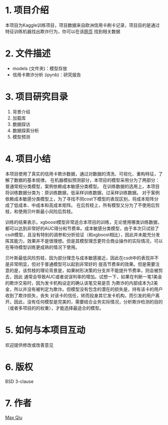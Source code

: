 # 1. 项目介绍
本项目为Kaggle训练项目，项目数据来自欧洲信用卡刷卡记录，项目目的是通过特征训练机器找出欺诈行为，你可以在该[网页](https://www.kaggle.com/mlg-ulb/creditcardfraud)
找到相关数据

# 2. 文件描述
-  models (文件夹)：模型存放
- 信用卡欺诈分析 (ipynb)：研究报告

# 3. 项目研究目录
1. 背景介绍
2. 加载库
3. 数据探访
4. 数据探索分析
5. 模型预测

# 4. 项目小结
本项目使用了真实的信用卡欺诈数据，通过对数据的清洗、可视化、重构特征，了解了数据的基本规律。
在机器模拟预测部分，本项目的模型采用分为了两部分：普通常规分类模型，案例依赖成本敏感分类模型。
在训练数据的选用上，本项目将训练数据分类为：原训练数据，低采样训练数据，过采样训练数据。
对于案例依赖成本敏感分类模型上，为了寻找不同cost下模型的表现区别，将成本矩阵分成了低成本、中成本和高成本矩阵。
在后剪枝上，所有模型又分为了不使用后剪枝，和使用贝叶斯最小风险后剪枝。

训练的结果表示，xgboost模型非常适合本项目的训练，无论使用哪类训练数据，都可以达到非常好的AUC得分和节费率。成本敏感分类模型，由于本次只试验了csdt模型，且没有特别的调参和分折验证（和xgboost相比），因此并未能充分发挥其能力，效果并不是很理想。但是其模型理念更符合商业操作的实际情况，可以在等待模型训练更成熟的情况下使用。

贝叶斯最低风险剪枝，因为部分理念与成本敏感接近，因此在csdt中的表现并不是非常明显，但对于普通模型可以起到非常好的
提高节费率的效果。但是需要注意的是，该剪枝的理论背景是，如果树形决策的分支并不能提升节费率，则会被剪去，因此
通常会导致AUC或者说误判率的增加。试想一下，如果在判断一笔1美金的欺诈交易时，因为发卡机构设定的确认该笔交易是否
为欺诈的内部成本为2美金，所以并没有被判定为欺诈。但模型没有包含的潜在的损失是，持有该卡的用户收到了欺诈损失，丧失
对该卡的信任，转而投身其它发卡机构，而引发的用户离开。因此，没有任何模型是完美的，需要结合业务实际情况，分析欺诈检测的目的（或者多项目的的权重），才能选择最适合的模型。

# 5. 如何与本项目互动
欢迎提供修改或改善意见

# 6. 版权
BSD 3-clause

# 7. 作者
[Max Qiu](https://github.com/ft9738962)
